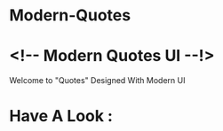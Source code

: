 # Modern-Quotes
# &lt;!-- Modern Quotes UI  --!>
Welcome to "Quotes" Designed With Modern UI

# Have A Look :

